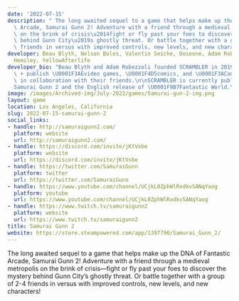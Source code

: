 ```yaml
---
date: '2022-07-15'
description: " The long awaited sequel to a game that helps make up the DNA of Fantastic\
  \ Arcade, Samurai Gunn 2! Adventure with a friend through a medieval metropolis\
  \ on the brink of crisis\u2014fight or fly past your foes to discover the mystery\
  \ behind Gunn City\u2019s ghostly threat. Or battle together with a group of 2-4\
  \ friends in versus with improved controls, new levels, and new characters! "
developer: Beau Blyth, Nelson Boles, Valentin Seiche, Doseone, Adam Robezzoli, Evan
  Hemsley, YellowAfterlife
developer_bio: "Beau Blyth and Adam Robezzoli founded SCRAMBLER in 2019 to produce\
  \ + publish \U0001F3AEvideo games, \U0001F4D5comics, and \U0001F3ACanimations made\
  \ in collaboration with their friends.\n\nSCRAMBLER is currently publishing \U0001F47A\
  Samurai Gunn 2 and the English release of \U0001F9B7Fantastic World.\n"
image: /images/Archived-img/July-2022/games/Samurai-gun-2-img.png
layout: game
location: Los Angeles, California
slug: 2022-07-15-samurai-gunn-2
social_links:
- handle: http://samuraigunn2.com/
  platform: website
  url: http://samuraigunn2.com/
- handle: https://discord.com/invite/jKtVxbe
  platform: website
  url: https://discord.com/invite/jKtVxbe
- handle: https://twitter.com/SamuraiGunn
  platform: twitter
  url: https://twitter.com/SamuraiGunn
- handle: https://www.youtube.com/channel/UCjkL0ZphWlRxdkvSANqYaog
  platform: youtube
  url: https://www.youtube.com/channel/UCjkL0ZphWlRxdkvSANqYaog
- handle: https://www.twitch.tv/samuraigunn2
  platform: website
  url: https://www.twitch.tv/samuraigunn2
title: Samurai Gunn 2
website: https://store.steampowered.com/app/1397790/Samurai_Gunn_2/
---
```


 The long awaited sequel to a game that helps make up the DNA of Fantastic Arcade, Samurai Gunn 2! Adventure with a friend through a medieval metropolis on the brink of crisis—fight or fly past your foes to discover the mystery behind Gunn City’s ghostly threat. Or battle together with a group of 2-4 friends in versus with improved controls, new levels, and new characters! 